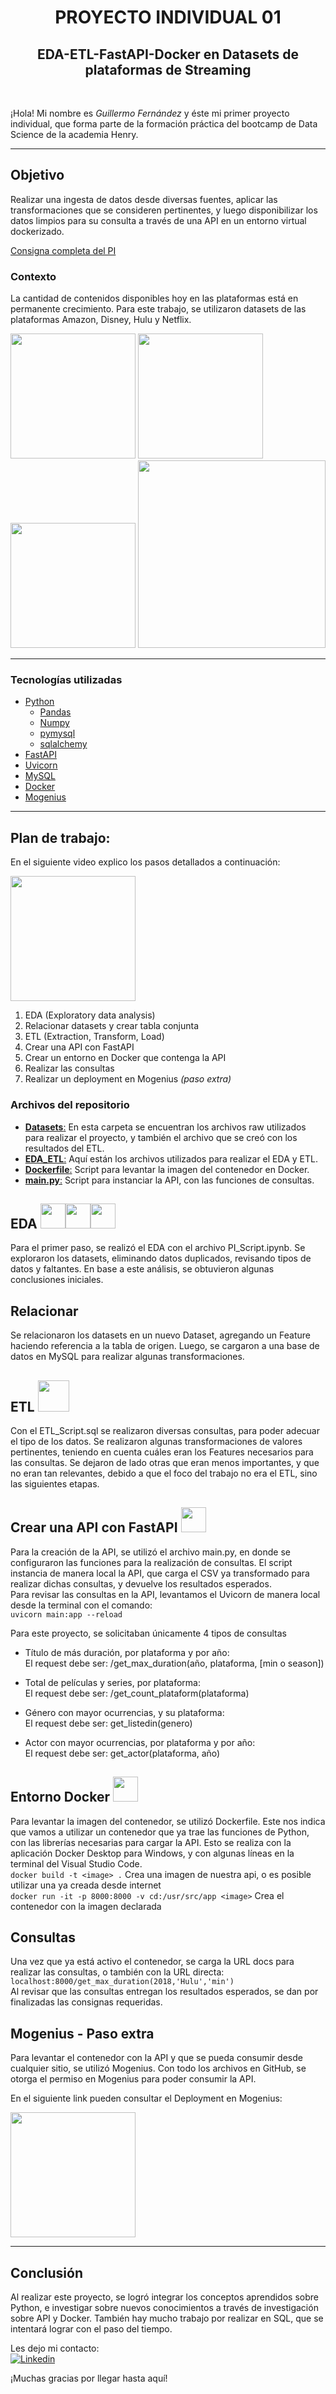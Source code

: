 <h1 align=center> PROYECTO INDIVIDUAL 01 </h1>
<h2 align=center> EDA-ETL-FastAPI-Docker en Datasets de plataformas de Streaming </h2>

<br>

¡Hola! Mi nombre es *Guillermo Fernández* y éste mi primer proyecto individual, que forma parte de la formación práctica del bootcamp de Data Science de la academia Henry. 

<hr>

## Objetivo
Realizar una ingesta de datos desde diversas fuentes, aplicar las transformaciones que se consideren pertinentes, y luego disponibilizar los datos limpios para su consulta a través de una API en un entorno virtual dockerizado.

[Consigna completa del PI](https://github.com/HX-FAshur/PI01_DATA05)

### Contexto
La cantidad de contenidos disponibles hoy en las plataformas está en permanente crecimiento. Para este trabajo, se utilizaron datasets de las plataformas Amazon, Disney, Hulu y Netflix.

<div>
<img src="https://user-images.githubusercontent.com/110403753/209761096-8cfd888f-62a3-4de9-83ac-605f4ce0a025.png" width="200px">
<img src="https://user-images.githubusercontent.com/110403753/209761412-26b311f6-6847-48b6-8c97-6dd020e93372.png" width="200px">
<img src="https://user-images.githubusercontent.com/110403753/209761331-68019653-f285-4d73-b225-2280dbb69e83.png" width="200px">
<img src="https://user-images.githubusercontent.com/110403753/209761759-d7701724-a91c-4ac2-aecf-0d8093edff37.png" width="300px">
</div><hr>

### Tecnologías utilizadas
* [Python](https://docs.python.org/3/)
    * [Pandas](https://pandas.pydata.org/)
    * [Numpy](https://numpy.org)
    * [pymysql](https://pypi.org/project/PyMySQL/)
    * [sqlalchemy](https://www.sqlalchemy.org)
* [FastAPI](https://fastapi.tiangolo.com/)
* [Uvicorn](https://www.uvicorn.org/)
* [MySQL](https://www.mysql.com/)
* [Docker](https://www.docker.com)
* [Mogenius](https://mogenius.com)

<hr>

## Plan de trabajo:
En el siguiente video explico los pasos detallados a continuación:

[<img src="https://user-images.githubusercontent.com/110403753/206619791-f63f171b-6736-4415-843e-f50f1e8de46f.png" width="200px">](https://youtu.be/ThbD2etUDbg)

1. EDA (Exploratory data analysis)
2. Relacionar datasets y crear tabla conjunta
3. ETL (Extraction, Transform, Load)
4. Crear una API con FastAPI
5. Crear un entorno en Docker que contenga la API
6. Realizar las consultas
7. Realizar un deployment en Mogenius _(paso extra)_

### Archivos del repositorio
- [**Datasets**:](./Datasets/) En esta carpeta se encuentran los archivos raw utilizados para realizar el proyecto, y también el archivo que se creó con los resultados del ETL.  
- [**EDA_ETL**:](./EDA_ETL/) Aquí están los archivos utilizados para realizar el EDA y ETL.
- [**Dockerfile**:](./Dockerfile) Script para levantar la imagen del contenedor en Docker.
- [**main.py**:](/main.py) Script para instanciar la API, con las funciones de consultas.

## EDA <img src="https://cdn.jsdelivr.net/gh/devicons/devicon/icons/python/python-original.svg" width=40px height=40px/><img src="https://cdn.jsdelivr.net/gh/devicons/devicon/icons/jupyter/jupyter-original-wordmark.svg" width=40px height=40px/><img src="https://cdn.jsdelivr.net/gh/devicons/devicon/icons/pandas/pandas-original.svg" width=40px height=40px/>   
Para el primer paso, se realizó el EDA con el archivo PI_Script.ipynb. Se exploraron los datasets, eliminando datos duplicados, revisando tipos de datos y faltantes. En base a este análisis, se obtuvieron algunas conclusiones iniciales.

## Relacionar 
Se relacionaron los datasets en un nuevo Dataset, agregando un Feature haciendo referencia a la tabla de origen. Luego, se cargaron a una base de datos en MySQL para realizar algunas transformaciones.

## ETL <img src="https://cdn.jsdelivr.net/gh/devicons/devicon/icons/mysql/mysql-original-wordmark.svg" width=50px height=50px/>  
Con el ETL_Script.sql se realizaron diversas consultas, para poder adecuar el tipo de los datos. Se realizaron algunas transformaciones de valores pertinentes, teniendo en cuenta cuáles eran los Features necesarios para las consultas. Se dejaron de lado otras que eran menos importantes, y que no eran tan relevantes, debido a que el foco del trabajo no era el ETL, sino las siguientes etapas.

## Crear una API con FastAPI <img src="https://cdn.jsdelivr.net/gh/devicons/devicon/icons/fastapi/fastapi-original.svg" width=40px height=40px/>

Para la creación de la API, se utilizó el archivo main.py, en donde se configuraron las funciones para la realización de consultas. El script instancia de manera local la API, que carga el CSV ya transformado para realizar dichas consultas, y devuelve los resultados esperados.  
Para revisar las consultas en la API, levantamos el Uvicorn de manera local desde la terminal con el comando:  
```uvicorn main:app --reload```

Para este proyecto, se solicitaban únicamente 4 tipos de consultas
+ Título de más duración, por plataforma y por año:  
    El request debe ser: /get_max_duration(año, plataforma, [min o season])

+ Total de películas y series, por plataforma:  
    El request debe ser: /get_count_plataform(plataforma)  
  
+ Género con mayor ocurrencias, y su plataforma:  
    El request debe ser: get_listedin(genero)  

+ Actor con mayor ocurrencias, por plataforma y por año:  
    El request debe ser: get_actor(plataforma, año)

## Entorno Docker <img src="https://cdn.jsdelivr.net/gh/devicons/devicon/icons/docker/docker-plain.svg" width=40px height=40px/>

Para levantar la imagen del contenedor, se utilizó Dockerfile. Este nos indica que vamos a utilizar un contenedor que ya trae las funciones de Python, con las librerías necesarias para cargar la API. Esto se realiza con la aplicación Docker Desktop para Windows, y con algunas líneas en la terminal del Visual Studio Code.  
```docker build -t <image> .``` Crea una imagen de nuestra api, o es posible utilizar una ya creada desde internet  
```docker run -it -p 8000:8000 -v cd:/usr/src/app <image>``` Crea el contenedor con la imagen declarada  

## Consultas
Una vez que ya está activo el contenedor, se carga la URL docs para realizar las consultas, o también con la URL directa:  
``localhost:8000/get_max_duration(2018,'Hulu','min')``  
Al revisar que las consultas entregan los resultados esperados, se dan por finalizadas las consignas requeridas.

## Mogenius - Paso extra
Para levantar el contenedor con la API y que se pueda consumir desde cualquier sitio, se utilizó Mogenius. Con todo los archivos en GitHub, se otorga el permiso en Mogenius para poder consumir la API.  

En el siguiente link pueden consultar el Deployment en Mogenius:

[<img src="https://user-images.githubusercontent.com/110403753/206621156-690eebab-6b72-4b4e-b77a-0079e6da0791.png" width="200px">](https://pi01-api-docke-prod-pi-01-fernandezguille-brfrrr.mo5.mogenius.io/docs)

<hr>

## Conclusión
Al realizar este proyecto, se logró integrar los conceptos aprendidos sobre Python, e investigar sobre nuevos conocimientos a través de investigación sobre API y Docker. También hay mucho trabajo por realizar en SQL, que se intentará lograr con el paso del tiempo.

Les dejo mi contacto:  
<a href="https://www.linkedin.com/in/fernandezguillermo"><img alt="Linkedin" title="Connect with me" src="https://img.shields.io/badge/Linkedin-0077B5?style=flat&logo=linkedin&logoColor=white"></a>  

¡Muchas gracias por llegar hasta aquí!